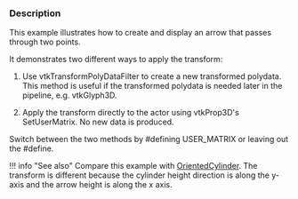 ### Description
This example illustrates how to create and display an arrow that passes through two points.

It demonstrates two different ways to apply the transform:

1. Use vtkTransformPolyDataFilter to create a new transformed polydata. This method is useful if the transformed polydata is needed later in the pipeline, e.g. vtkGlyph3D.

2. Apply the transform directly to the actor using vtkProp3D's SetUserMatrix. No new data is produced.

Switch between the two methods by #defining USER_MATRIX or leaving out the #define.

!!! info "See also"
    Compare this example with [OrientedCylinder](/Cxx/GeometricObjects/OrientedCylinder). The transform is different because the cylinder height direction is along the y-axis and the arrow height is along the x axis.
